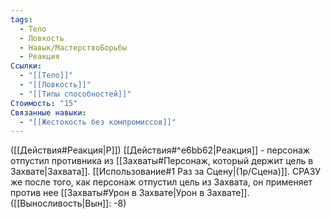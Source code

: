 ```yaml
---
tags:
  - Тело
  - Ловкость
  - Навык/МастерствоБорьбы
  - Реакция
Ссылки:
  - "[[Тело]]"
  - "[[Ловкость]]"
  - "[[Типы способностей]]"
Стоимость: "15"
Связанные навыки:
  - "[[Жестокость без компромиссов]]"
---
```

([[Действия#Реакция|Р]]) [[Действия#^e6bb62|Реакция]] - персонаж отпустил противника из [[Захваты#Персонаж, который держит цель в Захвате|Захвата]]. [[Использование#1 Раз за Сцену|(1р/Сцена)]]. СРАЗУ же после того, как персонаж отпустил цель из Захвата, он применяет против нее [[Захваты#Урон в Захвате|Урон в Захвате]]. ([[Выносливость|Вын]]: -8)